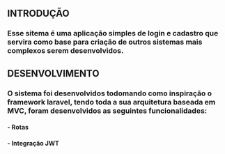 ## INTRODUÇÃO
### Esse sitema é uma aplicação simples de login e cadastro que servira como base para criação de outros sistemas mais complexos serem desenvolvidos.
## DESENVOLVIMENTO
### O sistema foi desenvolvidos todomando como inspiração o framework laravel, tendo toda a sua arquitetura baseada em MVC, foram desenvolvidos as seguintes funcionalidades:
#### - Rotas
#### - Integração JWT
